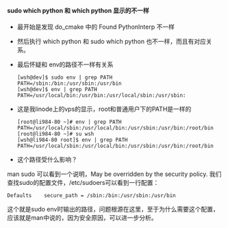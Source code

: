 #### sudo which python 和 which python 显示的不一样

* 最开始是发现 do_cmake 中的 Found PythonInterp 不一样

* 然后执行 which python 和 sudo which python 也不一样，而且有对应关系。

* 最后怀疑和 env的路径不一样有关系

      [wsh@dev]$ sudo env | grep PATH
      PATH=/sbin:/bin:/usr/sbin:/usr/bin
      [wsh@dev]$ env | grep PATH
      PATH=/usr/local/bin:/usr/bin:/usr/local/sbin:/usr/sbin:
      
 * 这是我linode上的vps的显示，root和普通用户下的PATH是一样的
 
       [root@li984-80 ~]# env | grep PATH
       PATH=/usr/local/sbin:/usr/local/bin:/usr/sbin:/usr/bin:/root/bin
       [root@li984-80 ~]# su wsh
       [wsh@li984-80 root]$ env | grep PATH
       PATH=/usr/local/sbin:/usr/local/bin:/usr/sbin:/usr/bin:/root/bin
  
 * 这个路径受什么影响？
 
 man sudo 可以看到一个说明，May be overridden by the security policy. 我们查找sudo的配置文件，/etc/sudoers可以看到一行配置：
 ```
 Defaults    secure_path = /sbin:/bin:/usr/sbin:/usr/bin
 ```
 这个就是sudo env时输出的路径，问题根源在这里，至于为什么需要这个配置，应该就是man中说的，因为安全原因，可以进一步分析。
